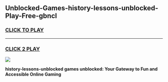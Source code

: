 
## Unblocked-Games-history-lessons-unblocked-Play-Free-gbncl
<h3>
<a href="https://premium76.site?title=history-lessons-unblocked&ref=21A">CLICK TO PLAY</a></h3>
<hr>

<h3>
<a href="https://premium76.site?title=history-lessons-unblocked&ref=21A">CLICK 2 PLAY</a>
  
</h3>

<a href="https://premium76.site?title=history-lessons-unblocked&ref=21A"><img src="https://clearcache.store/games.png"></a>


**history-lessons-unblocked games unblocked: Your Gateway to Fun and Accessible Online Gaming**
